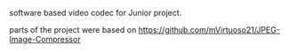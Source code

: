 software based video codec for Junior project.

parts of the project were based on https://github.com/mVirtuoso21/JPEG-Image-Compressor
